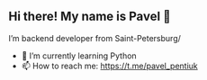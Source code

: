## Hi there! My name is Pavel 👋

I’m backend developer from Saint-Petersburg/

- 🌱 I’m currently learning Python
- 📫 How to reach me: https://t.me/pavel_pentiuk
<!--
**PentiukPavel/PentiukPavel** is a ✨ _special_ ✨ repository because its `README.md` (this file) appears on your GitHub profile.

Here are some ideas to get you started:

- 🔭 I’m currently working on ...
- 🌱 I’m currently learning ...
- 👯 I’m looking to collaborate on ...
- 🤔 I’m looking for help with ...
- 💬 Ask me about ...
- 📫 How to reach me: ...
- 😄 Pronouns: ...
- ⚡ Fun fact: ...
-->

